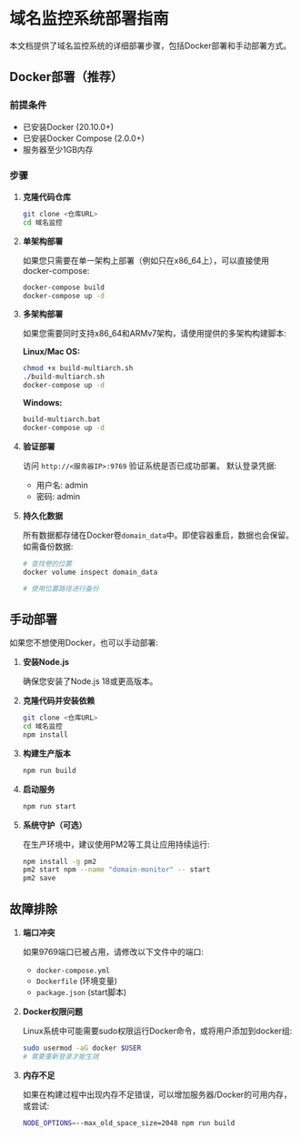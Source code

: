 # 域名监控系统部署指南

本文档提供了域名监控系统的详细部署步骤，包括Docker部署和手动部署方式。

## Docker部署（推荐）

### 前提条件

- 已安装Docker (20.10.0+)
- 已安装Docker Compose (2.0.0+)
- 服务器至少1GB内存

### 步骤

1. **克隆代码仓库**

   ```bash
   git clone <仓库URL>
   cd 域名监控
   ```

2. **单架构部署**

   如果您只需要在单一架构上部署（例如只在x86_64上），可以直接使用docker-compose:

   ```bash
   docker-compose build
   docker-compose up -d
   ```

3. **多架构部署**

   如果您需要同时支持x86_64和ARMv7架构，请使用提供的多架构构建脚本:

   **Linux/Mac OS:**
   ```bash
   chmod +x build-multiarch.sh
   ./build-multiarch.sh
   docker-compose up -d
   ```

   **Windows:**
   ```cmd
   build-multiarch.bat
   docker-compose up -d
   ```

4. **验证部署**

   访问 `http://<服务器IP>:9769` 验证系统是否已成功部署。
   默认登录凭据:
   - 用户名: admin
   - 密码: admin

5. **持久化数据**

   所有数据都存储在Docker卷`domain_data`中。即使容器重启，数据也会保留。
   如需备份数据:

   ```bash
   # 查找卷的位置
   docker volume inspect domain_data
   
   # 使用位置路径进行备份
   ```

## 手动部署

如果您不想使用Docker，也可以手动部署:

1. **安装Node.js**

   确保您安装了Node.js 18或更高版本。

2. **克隆代码并安装依赖**

   ```bash
   git clone <仓库URL>
   cd 域名监控
   npm install
   ```

3. **构建生产版本**

   ```bash
   npm run build
   ```

4. **启动服务**

   ```bash
   npm run start
   ```

5. **系统守护（可选）**

   在生产环境中，建议使用PM2等工具让应用持续运行:

   ```bash
   npm install -g pm2
   pm2 start npm --name "domain-monitor" -- start
   pm2 save
   ```

## 故障排除

1. **端口冲突**

   如果9769端口已被占用，请修改以下文件中的端口:
   - `docker-compose.yml`
   - `Dockerfile` (环境变量)
   - `package.json` (start脚本)

2. **Docker权限问题**

   Linux系统中可能需要sudo权限运行Docker命令，或将用户添加到docker组:
   
   ```bash
   sudo usermod -aG docker $USER
   # 需要重新登录才能生效
   ```

3. **内存不足**

   如果在构建过程中出现内存不足错误，可以增加服务器/Docker的可用内存，或尝试:
   
   ```bash
   NODE_OPTIONS=--max_old_space_size=2048 npm run build
   ``` 